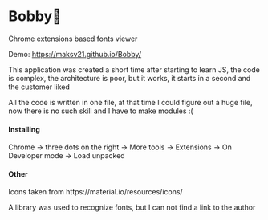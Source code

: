 # Bobby🐶
Chrome extensions based fonts viewer

Demo: https://maksv21.github.io/Bobby/

<p>This application was created a short time after starting to learn JS, the code is complex, the architecture is poor, but it works, it starts in a second and the customer liked
   
   All the code is written in one file, at that time I could figure out a huge file, now there is no such skill and I have to make modules :(</p>

<h4>Installing</h4>
<p>Chrome -> three dots on the right -> More tools -> Extensions -> On Developer mode -> Load unpacked</p>

<h4>Other</h4>
<p>Icons taken from https://material.io/resources/icons/</p>
<p>A library was used to recognize fonts, but I can not find a link to the author</p>

